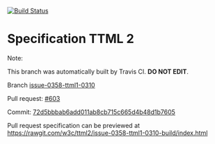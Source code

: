 [![Build Status](https://travis-ci.org/w3c/ttml2.svg?branch=issue-0358-ttml1-0310)](https://travis-ci.org/w3c/ttml2)


# Specification TTML 2


Note:


This branch was automatically built by Travis CI. <b>DO NOT EDIT</b>.


 Branch [issue-0358-ttml1-0310](https://github.com/w3c/ttml2/tree/issue-0358-ttml1-0310)


 Pull request: [#603](https://github.com/w3c/ttml2/pull/603)


 Commit: [72d5bbbab6add011ab8cb715c665d4b48d1b7605](https://github.com/w3c/ttml2/commit/72d5bbbab6add011ab8cb715c665d4b48d1b7605)

Pull request specification can be previewed at https://rawgit.com/w3c/ttml2/issue-0358-ttml1-0310-build/index.html



